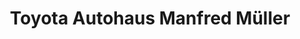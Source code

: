 ---
title: "Toyota Autohaus Manfred Müller"
url: /braunschweig/toyota-autohaus-manfred-mueller/
shop: Autohaus
---